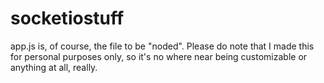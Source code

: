 socketiostuff
=============

app.js is, of course, the file to be "noded".
Please do note that I made this for personal purposes only, so it's no where near being customizable or anything at all, really.
